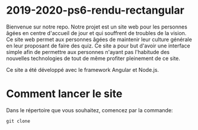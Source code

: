 # 2019-2020-ps6-rendu-rectangular

Bienvenue sur notre repo. 
Notre projet est un site web pour les personnes âgées en centre d'accueil de jour et qui souffrent de troubles de la vision. Ce site web permet aux personnes âgées de maintenir leur culture générale en leur proposant de faire des quiz.
Ce site a pour but d'avoir une interface simple afin de permettre aux personnes n'ayant pas l'habitude des nouvelles technologies de tout de même profiter pleinement de ce site.

Ce site a été développé avec le framework Angular et Node.js.

# Comment lancer le site

Dans le répertoire que vous souhaitez, comencez par la commande:
```
git clone 
```
